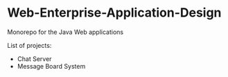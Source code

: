 # Web-Enterprise-Application-Design
Monorepo for the Java Web applications

List of projects:
- Chat Server
- Message Board System